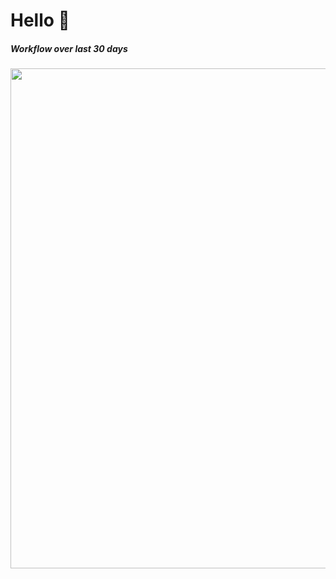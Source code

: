 # Hello :wave:
##### Workflow over last 30 days
<img src="https://wakatime.com/share/@bd064375-0f69-49f0-82b8-37a787092fc2/ded7bf3a-b063-4e71-870a-52965c0502ad.svg" width="800px"/>
